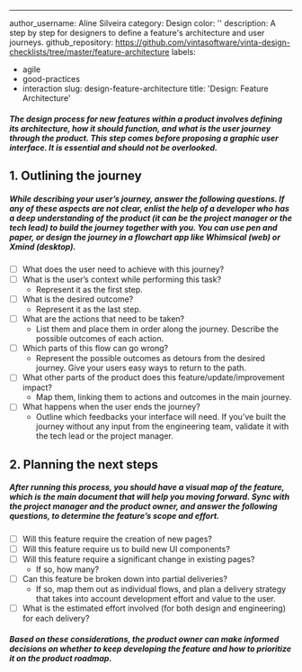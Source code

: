 ---
author_username: Aline Silveira
category: Design
color: ''
description: A step by step for designers to define a feature's architecture and user
  journeys.
github_repository: https://github.com/vintasoftware/vinta-design-checklists/tree/master/feature-architecture
labels:
- agile
- good-practices
- interaction
slug: design-feature-architecture
title: 'Design: Feature Architecture'

##### The design process for new features within a product involves defining its architecture, how it should function, and what is the user journey through the product. This step comes before proposing a graphic user interface. It is essential and should not be overlooked. 

## 1. Outlining the journey
##### While describing your user’s journey, answer the following questions. If any of these aspects are not clear, enlist the help of a developer who has a deep understanding of the product (it can be the project manager or the tech lead) to build the journey together with you. You can use pen and paper, or design the journey in a flowchart app like Whimsical (web) or Xmind (desktop).
* [ ] What does the user need to achieve with this journey? 
* [ ] What is the user’s context while performing this task? 
    * Represent it as the first step.
* [ ] What is the desired outcome? 
    * Represent it as the last step.
* [ ] What are the actions that need to be taken? 
    * List them and place them in order along the journey. Describe the possible outcomes of each action. 
* [ ] Which parts of this flow can go wrong? 
    * Represent the possible outcomes as detours from the desired journey. Give your users easy ways to return to the path.
* [ ] What other parts of the product does this feature/update/improvement impact? 
    * Map them, linking them to actions and outcomes in the main journey.
* [ ] What happens when the user ends the journey?
    * Outline which feedbacks your interface will need. If you’ve built the journey without any input from the engineering team, validate it with the tech lead or the project manager.

## 2. Planning the next steps
##### After running this process, you should have a visual map of the feature, which is the main document that will help you moving forward. Sync with the project manager and the product owner, and answer the following questions, to determine the feature’s scope and effort.
* [ ] Will this feature require the creation of new pages?
* [ ] Will this feature require us to build new UI components?
* [ ] Will this feature require a significant change in existing pages?
    * If so, how many?
* [ ] Can this feature be broken down into partial deliveries? 
    * If so, map them out as individual flows, and plan a delivery strategy that takes into account development effort and value to the user.
* [ ] What is the estimated effort involved (for both design and engineering) for each delivery?

##### Based on these considerations, the product owner can make informed decisions on whether to keep developing the feature and how to prioritize it on the product roadmap.
